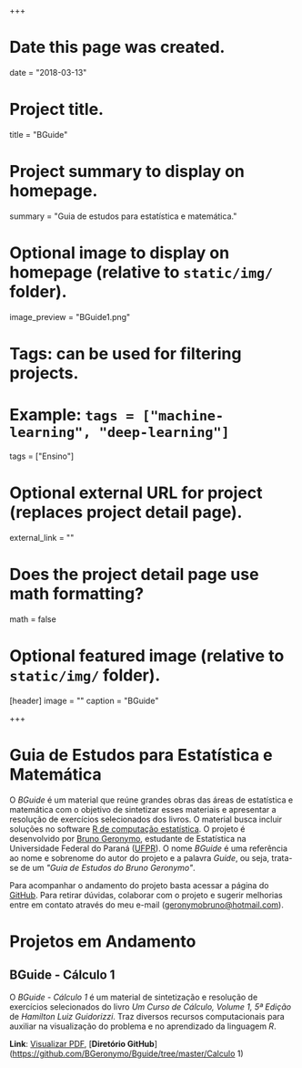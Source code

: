+++
# Date this page was created.
date = "2018-03-13"

# Project title.
title = "BGuide"

# Project summary to display on homepage.
summary = "Guia de estudos para estatística e matemática."

# Optional image to display on homepage (relative to `static/img/` folder).
image_preview = "BGuide1.png"

# Tags: can be used for filtering projects.
# Example: `tags = ["machine-learning", "deep-learning"]`
tags = ["Ensino"]

# Optional external URL for project (replaces project detail page).
external_link = ""

# Does the project detail page use math formatting?
math = false

# Optional featured image (relative to `static/img/` folder).
[header]
image = ""
caption = "BGuide"

+++

# Guia de Estudos para Estatística e Matemática

O *BGuide* é  um material que reúne grandes obras das áreas de estatística e matemática com o objetivo de sintetizar esses materiais e apresentar a resolução de exercícios selecionados dos livros. O material busca incluir soluções no software [R de computação estatística](https://www.r-project.org/). O projeto é desenvolvido por [Bruno Geronymo](https://bgeronymo.github.io), estudante de Estatística na Universidade Federal do Paraná ([UFPR](http://www.ufpr.br/portalufpr/)). O nome *BGuide* é uma referência ao nome e sobrenome do autor do projeto e a palavra *Guide*, ou seja, trata-se de um *"Guia de Estudos do Bruno Geronymo"*.

Para acompanhar o andamento do projeto basta acessar a página do [GitHub](https://github.com/BGeronymo/BGuide). Para retirar dúvidas, colaborar com o projeto e sugerir melhorias entre em contato através do meu e-mail (<geronymobruno@hotmail.com>).

# Projetos em Andamento

## BGuide - Cálculo 1

O *BGuide - Cálculo 1* é um material de sintetização e resolução de exercícios
selecionados do livro *Um Curso de Cálculo, Volume 1, 5ª Edição* de *Hamilton
Luiz Guidorizzi*. Traz diversos recursos computacionais para auxiliar na
visualização do problema e no aprendizado da linguagem *R*.

**Link**: [Visualizar PDF](https://bgeronymo.github.io/projetos/bguide/calculo-1.pdf), [**Diretório GitHub**](https://github.com/BGeronymo/Bguide/tree/master/Calculo 1)
